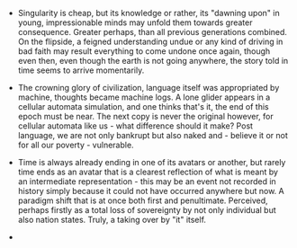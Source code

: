 - Singularity is cheap, but its knowledge or rather, its "dawning upon" in young, impressionable minds may unfold them towards greater consequence. Greater perhaps, than all previous generations combined. On the flipside, a feigned understanding undue or any kind of driving in bad faith may result everything to come undone once again, though even then, even though the earth is not going anywhere, the story told in time seems to arrive momentarily.  


- The crowning glory of civilization, language itself was appropriated by machine, thoughts became machine logs. A lone glider appears in a cellular automata simulation, and one thinks that's it, the end of this epoch must be near. The next copy is never the original however, for cellular automata like us - what difference should it make? Post language, we are not only bankrupt but also naked and - believe it or not for all our poverty - vulnerable. 


- Time is always already ending in one of its avatars or another, but rarely time ends as an avatar that is a clearest reflection of what is meant by an intermediate representation - this may be an event not recorded in history simply because it could not have occurred anywhere but now. A paradigm shift that is at once both first and penultimate. Perceived, perhaps firstly as a total loss of sovereignty by not only individual but also nation states. Truly, a taking over by "it" itself.


- 
